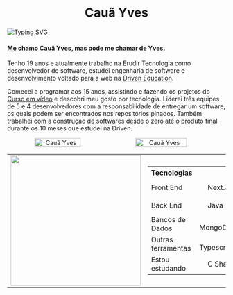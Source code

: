 <h1 align="center">Cauã Yves</h1>

[![Typing SVG](https://readme-typing-svg.herokuapp.com/?color=4169E1&size=35&center=true&vCenter=true&width=1000&lines=HELLO,+My+name+is+Cauã+Yves;I'm+19+years+old;I'm+from+Brazil;Be+Welcome!+:%29)](https://git.io/typing-svg) 

<div>
   <h4>Me chamo Cauã Yves, mas pode me chamar de Yves.</h4>
   <p>Tenho 19 anos e atualmente trabalho na Erudir Tecnologia como desenvolvedor de software, estudei engenharia de software e desenvolvimento voltado para a web na <a href="https://www.driven.com.br" target="rel">Driven Education</a>.</p>
   <p>Comecei a programar aos 15 anos, assistindo e fazendo os projetos do <a href="https://www.cursoemvideo.com/">Curso em vídeo</a> e descobri meu gosto por tecnologia. Liderei três equipes de 5 e 4 desenvolvedores com a responsabilidade de entregar um software, os quais podem ser encontrados nos repositórios pinados. Também trabalhei com a construção de softwares desde o zero até o produto final durante os 10 meses que estudei na Driven.</p>
</div>

<div align="center">
   <div style="display: flex; align-items: center;">
      <img height="auto" width="46%" src="https://github-readme-stats.vercel.app/api?username=CauaYves&show_icons=true&theme=algolia&include_all_commits=true&count_private=true" alt="Cauã Yves"/>  
      
   <img height="auto" width="48.7%" src="https://github-readme-streak-stats.herokuapp.com/?user=CauaYves&theme=algolia" alt="Cauã Yves" />
   </div>
</div>

<div align="center">
<table>
    <tr>
        <td>
            <img width="300" src="https://github-readme-stats.vercel.app/api/top-langs/?username=CauaYves&layout=pie&theme=algolia" />
        </td>
        <td>
             <table>
          <tr>
            <th>Tecnologias</th>
          </tr>
          <tr>
            <td>Front End</td>
            <td><img src="https://cdn.jsdelivr.net/gh/devicons/devicon@latest/icons/nextjs/nextjs-original.svg" height="15px"/> Next.Js</td>
            <td><img src="https://cdn.jsdelivr.net/gh/devicons/devicon/icons/css3/css3-original.svg" height="15px" /> CSS3</td>
            <td><img src="https://cdn.jsdelivr.net/gh/devicons/devicon/icons/react/react-original.svg" height="15px" /> React</td>
            <td><img src="https://cdn.jsdelivr.net/gh/devicons/devicon/icons/html5/html5-original.svg" height="15px" /> HTML</td>
            <td><img src="https://cdn.jsdelivr.net/gh/devicons/devicon/icons/javascript/javascript-original.svg" height="15px" /> Javascript</td>
          </tr>
          <tr>
            <td>Back End</td>
            <td><img src="https://cdn.jsdelivr.net/gh/devicons/devicon@latest/icons/java/java-original.svg" height="15px"/> Java</td>
            <td><img src="https://cdn.jsdelivr.net/gh/devicons/devicon/icons/express/express-original.svg" height="15px" /> Express</td>
            <td><img src="https://cdn.jsdelivr.net/gh/devicons/devicon@latest/icons/nestjs/nestjs-original.svg" height="15px"/> Nest.js</td>
            <td><img src="https://cdn.jsdelivr.net/gh/devicons/devicon/icons/jest/jest-plain.svg" height="15px" /> Jest</td>
            <td><img src="https://cdn.jsdelivr.net/gh/devicons/devicon/icons/nodejs/nodejs-original.svg" height="15px" /> NodeJs</td>
          </tr>
          <tr>
            <td>Bancos de<br> Dados</td>
            <td><img src="https://cdn.jsdelivr.net/gh/devicons/devicon/icons/mongodb/mongodb-original.svg" height="15px"/> MongoDB</td>
            <td><img src="https://cdn.jsdelivr.net/gh/devicons/devicon/icons/postgresql/postgresql-original.svg" height="15px"/> PostgreSQL</td>
            <td><img src="https://cdn.jsdelivr.net/gh/devicons/devicon/icons/redis/redis-original.svg" height="15px" /> Redis</td>
          </tr>
          <tr>
            <td>Outras <br>ferramentas</td>
            <td><img src="https://cdn.jsdelivr.net/gh/devicons/devicon/icons/typescript/typescript-original.svg" height="15px" /> Typescript</td>
            <td><img src="https://github.com/CauaYves/CauaYves/assets/108950428/6737ce11-303c-4a09-965b-789f3695b136" height="15px"/> Prisma</td>
          </tr>
          <tr>
             <td>Estou estudando</td>
             <td><img src="https://github.com/CauaYves/CauaYves/assets/108950428/47af6f6c-e3b9-4a34-8858-99d63c6fd411" height="15px"/> C Sharp</td>
          </tr>
        </table>
        </td>
    </tr>
</table>
   
</div>
